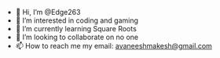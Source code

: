- 👋 Hi, I’m @Edge263
- 👀 I’m interested in coding and gaming
- 🌱 I’m currently learning Square Roots
- 💞️ I’m looking to collaborate on no one
- 📫 How to reach me my email: avaneeshmakesh@gmail.com

<!---
Edge263/Edge263 is a ✨ special ✨ repository because its `README.md` (this file) appears on your GitHub profile.
You can click the Preview link to take a look at your changes.
--->
